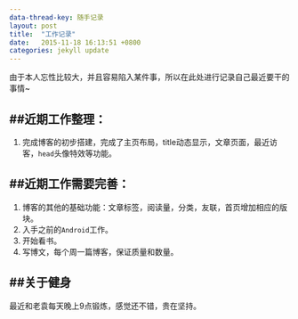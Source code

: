 ```yaml
---
data-thread-key: 随手记录
layout: post
title:  "工作记录"
date:   2015-11-18 16:13:51 +0800
categories: jekyll update
---
```

由于本人忘性比较大，并且容易陷入某件事，所以在此处进行记录自己最近要干的事情~

##近期工作整理：
-------
1. 完成博客的初步搭建，完成了主页布局，title动态显示，文章页面，最近访客，`head`头像特效等功能。


##近期工作需要完善：
-----------
1. 博客的其他的基础功能：文章标签，阅读量，分类，友联，首页增加相应的版块。
2. 入手之前的`Android`工作。
3. 开始看书。
4. 写博文，每个周一篇博客，保证质量和数量。

##关于健身
----
最近和老袁每天晚上9点锻炼，感觉还不错，贵在坚持。